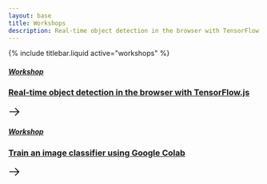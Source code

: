 ```yaml
---
layout: base
title: Workshops
description: Real-time object detection in the browser with TensorFlow.js - Classify images in an iOS app with Apple's Core ML
---
```


{% include titlebar.liquid active="workshops" %}

<main>
  <div class="gridWrapper">
    <div class="gridItem">
      <div class="tile">
        <a class="tile_link" href="/workshops/object-detection">
          <div
            class="tile_image"
            style="background: transparent url(/docs-assets/generated_images/object-thumb.png) no-repeat 0 0 / cover;  background: transparent -webkit-image-set(url(/docs-assets/generated_images/object-thumb.png) 1x, url(/docs-assets/generated_images@1x/object-thumb.png) 2x) no-repeat 0 0 / cover;"
          ></div>
          <h5 class="tile_type">Workshop</h5>
          <div class="tile_body">
            <h3 class="tile_body_title">
              <span
                >Real-time object detection in the browser with
                TensorFlow.js</span
              >
            </h3>
          </div>
          <div class="tile_bottom">
            <p></p>
            <svg
              class="tile_bottom_svg"
              focusable="false"
              preserveAspectRatio="xMidYMid meet"
              xmlns="http://www.w3.org/2000/svg"
              width="24"
              height="24"
              viewBox="0 0 24 24"
              aria-hidden="true"
              style="will-change: transform;"
            >
              <path
                d="M14 4l-1.1 1.1 6 6.1H2v1.6h16.9l-6 6.1L14 20l8-8z"
              ></path>
            </svg>
          </div>
        </a>
      </div>
    </div>
    <div class="gridItem">
      <div class="tile">
        <a class="tile_link" href="/workshops/classification">
          <div
            class="tile_image"
            style="background: transparent url(/docs-assets/generated_images/class-thumb.png) no-repeat 0 0 / cover;  background: transparent -webkit-image-set(url(/docs-assets/generated_images/class-thumb.png) 1x, url(/docs-assets/generated_images@1x/class-thumb.png) 2x) no-repeat 0 0 / cover;"
          ></div>
          <h5 class="tile_type">Workshop</h5>
          <div class="tile_body">
            <h3 class="tile_body_title">
              <span>Train an image classifier using Google Colab</span>
            </h3>
          </div>
          <div class="tile_bottom">
            <p></p>
            <svg
              class="tile_bottom_svg"
              focusable="false"
              preserveAspectRatio="xMidYMid meet"
              xmlns="http://www.w3.org/2000/svg"
              width="24"
              height="24"
              viewBox="0 0 24 24"
              aria-hidden="true"
              style="will-change: transform;"
            >
              <path
                d="M14 4l-1.1 1.1 6 6.1H2v1.6h16.9l-6 6.1L14 20l8-8z"
              ></path>
            </svg>
          </div>
        </a>
      </div>
    </div>
  </div>
</main>
